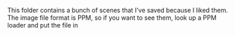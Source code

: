 This folder contains a bunch of scenes that I've saved because I liked them.
The image file format is PPM, so if you want to see them, look up a PPM loader and put the file in 
